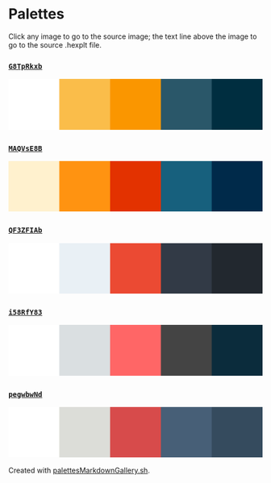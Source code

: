 # Palettes

Click any image to go to the source image; the text line above the image to go to the source .hexplt file.

### [`G8TpRkxb`](G8TpRkxb.hexplt)

[ ![G8TpRkxb.png](G8TpRkxb.png) ](G8TpRkxb.png)

### [`MAQVsE8B`](MAQVsE8B.hexplt)

[ ![MAQVsE8B.png](MAQVsE8B.png) ](MAQVsE8B.png)

### [`QF3ZFIAb`](QF3ZFIAb.hexplt)

[ ![QF3ZFIAb.png](QF3ZFIAb.png) ](QF3ZFIAb.png)

### [`i58RfY83`](i58RfY83.hexplt)

[ ![i58RfY83.png](i58RfY83.png) ](i58RfY83.png)

### [`pegwbwNd`](pegwbwNd.hexplt)

[ ![pegwbwNd.png](pegwbwNd.png) ](pegwbwNd.png)

Created with [palettesMarkdownGallery.sh](https://github.com/earthbound19/_ebDev/blob/master/scripts/imgAndVideo/palettesMarkdownGallery.sh).